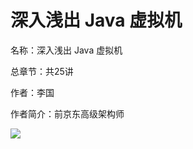 # 深入浅出 Java 虚拟机

名称：深入浅出 Java 虚拟机

总章节：共25讲

作者：李国

作者简介：前京东高级架构师

![](https://s0.lgstatic.com/i/image3/M01/66/66/Cgq2xl5GM_WAJRpPABWwkzadroo734.png)

